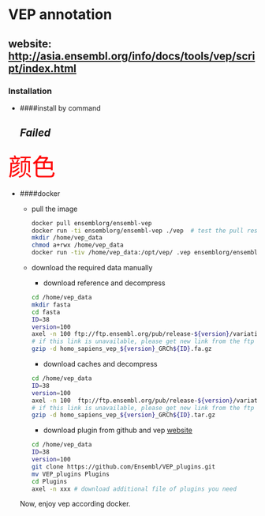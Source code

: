 # VEP annotation 
website: http://asia.ensembl.org/info/docs/tools/vep/script/index.html
---
### Installation 

* ####install by command 
  ## _Failed_
  
<font color=red size=72>颜色</font>
* ####docker  
  * pull the image
    
    ```bash
    docker pull ensemblorg/ensembl-vep
    docker run -ti ensemblorg/ensembl-vep ./vep  # test the pull result
    mkdir /home/vep_data
    chmod a+rwx /home/vep_data
    docker run -tiv /home/vep_data:/opt/vep/ .vep ensemblorg/ensembl-vep perl INSTALL.pl # download database cache reference and plugins      
    ```
  * download the required data manually
    
    * download reference and decompress 
    
    ```bash
    cd /home/vep_data 
    mkdir fasta
    cd fasta
    ID=38
    version=100
    axel -n 100 ftp://ftp.ensembl.org/pub/release-${version}/variation/VEP/homo_sapiens_vep_${version}_GRCh${ID}.fa.gz
    # if this link is unavailable, please get new link from the ftp server of ensembl
    gzip -d homo_sapiens_vep_${version}_GRCh${ID}.fa.gz  
    ```
    
    * download caches and decompress 
    ```bash
    cd /home/vep_data 
    ID=38
    version=100
    axel -n 100  ftp://ftp.ensembl.org/pub/release-${version}/variation/VEP/homo_sapiens_vep_${version}_GRCh${ID}.tar.gz
    # if this link is unavailable, please get new link from the ftp server of ensembl
    gzip -d homo_sapiens_vep_${version}_GRCh${ID}.tar.gz  
    ```
    * download plugin from github and vep [website](https://asia.ensembl.org/info/docs/tools/vep/script/vep_plugins.html)
     ```bash
    cd /home/vep_data 
    ID=38
    version=100
    git clone https://github.com/Ensembl/VEP_plugins.git
    mv VEP_plugins Plugins
    cd Plugins 
    axel -n xxx # download additional file of plugins you need
    ```
  Now, enjoy vep according docker.
  
  
  
    
    
       
             